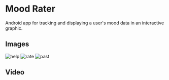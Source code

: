 # Mood Rater
Android app for tracking and displaying a user's mood data in an interactive graphic.

## Images

![help](https://github.com/ericj22/mood-rate/assets/43616400/4c699f6d-49e1-400e-a29d-5b527ede9ab6|)
![rate](https://github.com/ericj22/mood-rate/assets/43616400/7cb666cc-c929-434a-be6d-e535bf626649)
![past](https://github.com/ericj22/mood-rate/assets/43616400/5dff4807-3d9d-4f7b-bb13-610779d93f5b)

## Video

